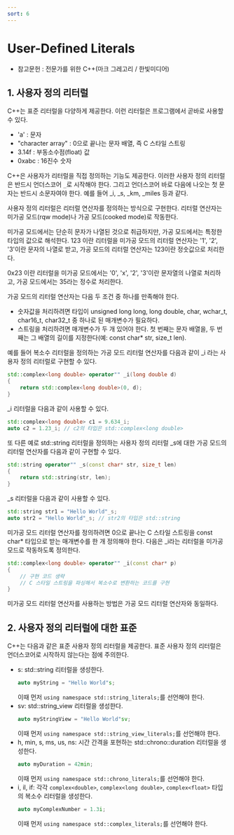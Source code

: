 ```yaml
---
sort: 6
---
```


# User-Defined Literals

* 참고문헌 : 전문가를 위한 C++(마크 그레고리 / 한빛미디어)

## 1. 사용자 정의 리터럴

C++는 표준 리터럴을 다양하게 제공한다. 이런 리터럴은 프로그램에서 곧바로 사용할 수 있다.

* 'a' : 문자
* "character array" : 0으로 끝나는 문자 배열, 즉 C 스타일 스트링
* 3.14f : 부동소수점(float) 값
* 0xabc : 16진수 숫자

C++은 사용자가 리터럴을 직접 정의하는 기능도 제공한다. 이러한 사용자 정의 리터럴은 반드시 언더스코어 `_`로 시작해야 한다. 그리고 언더스코어 바로 다음에 나오는 첫 문자는 반드시 소문자여야 한다. 예를 들어 _i, _s, _km, _miles 등과 같다.

사용자 정의 리터럴은 리터럴 연산자를 정의하는 방식으로 구현한다. 리터럴 연산자는 미가공 모드(rqw mode)나 가공 모드(cooked mode)로 작동한다.

미가공 모드에서는 단순히 문자가 나열된 것으로 취급하지만, 가공 모드에서는 특정한 타입의 값으로 해석한다. 123 이란 리터럴을 미가공 모드의 리터럴 연산자는 '1', '2', '3'이란 문자의 나열로 받고, 가공 모드의 리터럴 연산자는 123이란 정숫값으로 처리한다.

0x23 이란 리터럴을 미가공 모드에서는 '0', 'x', '2', '3'이란 문자열의 나열로 처리하고, 가공 모드에서는 35라는 정수로 처리한다.

가공 모드의 리터럴 연산자는 다음 두 조건 중 하나를 만족해야 한다.

* 숫자값을 처리하려면 타입이 unsigned long long, long double, char, wchar_t, char16_t, char32_t 중 하나로 된 매개변수가 필요하다.
* 스트링을 처리하려면 매개변수가 두 개 있어야 한다. 첫 번째는 문자 배열을, 두 번째는 그 배열의 길이를 지정한다(예: const char* str, size_t len).

예를 들어 복소수 리터럴을 정의하는 가공 모드 리터럴 연산자를 다음과 같이 _i 라는 사용자 정의 리터럴로 구현할 수 있다.

```cpp
std::complex<long double> operator"" _i(long double d)
{
    return std::complex<long double>(0, d);
}
```

_i 리터럴을 다음과 같이 사용할 수 있다.

```cpp
std::complex<long double> c1 = 9.634_i;
auto c2 = 1.23_i; // c2의 타입은 std::complex<long double>
```

또 다른 예로 std::string 리터럴을 정의하는 사용자 정의 리터럴 _s에 대한 가공 모드의 리터럴 연산자를 다음과 같이 구현할 수 있다.

```cpp
std::string operator"" _s(const char* str, size_t len)
{
    return std::string(str, len);
}
```

_s 리터럴을 다음과 같이 사용할 수 있다.

```cpp
std::string str1 = "Hello World"_s;
auto str2 = "Hello World"_s; // str2의 타입은 std::string
```

미가공 모드 리터럴 연산자를 정의하려면 0으로 끝나는 C 스타일 스트링을 const char* 타입으로 받는 매개변수를 한 개 정의해야 한다. 다음은 _i라는 리터럴을 미가공 모드로 작동하도록 정의한다.

```cpp
std::complex<long double> operator"" _i(const char* p)
{
    // 구현 코드 생략
    // C 스타일 스트링을 파싱해서 복소수로 변환하는 코드를 구현
}
```

미가공 모드 리터럴 연산자를 사용하는 방법은 가공 모드 리터럴 연산자와 동일하다.

## 2. 사용자 정의 리터럴에 대한 표준

C++는 다음과 같은 표준 사용자 정의 리터럴을 제공한다. 표준 사용자 정의 리터럴은 언더스코어로 시작하지 않는다는 점에 주의한다.

* s: std::string 리터럴을 생성한다.
    ```cpp
    auto myString = "Hello World"s;
    ```
    이때 먼저 `using namespace std::string_literals;`를 선언해야 한다.
* sv: std::string_view 리터럴을 생성한다.
    ```cpp
    auto myStringView = "Hello World"sv;
    ```
    이때 먼저 `using namespace std::string_view_literals;`를 선언해야 한다.
* h, min, s, ms, us, ns: 시간 간격을 포현하는 std::chrono::duration 리터럴을 생성한다.
    ```cpp
    auto myDuration = 42min;
    ```
    이때 먼저 `using namespace std::chrono_literals;`를 선언해야 한다.
* i, il, if: 각각 `complex<double>`, `complex<long double>`, `complex<float>` 타입의 복소수 리터럴을 생성한다.
    ```cpp
    auto myComplexNumber = 1.3i;
    ```
    이때 먼저 `using namespace std::complex_literals;`를 선언해야 한다.